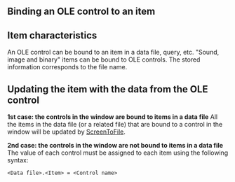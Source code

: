 
## Binding an OLE control to an item
			



<a name="NOTE1"></a>
<a name="NOTE1_1"></a>


## Item characteristics
<a name="item_characteristics_ELTTEXTE000065"></a>
An OLE control can be bound to an item in a data file, query, etc. "Sound, image and binary" items can be bound to OLE controls. The stored information corresponds to the file name.

<a name="NOTE2"></a>
<a name="NOTE2_1"></a>


## Updating the item with the data from the OLE control
<a name="updating_the_item_with_the_data_from_the_ole_control_ELTTEXTE000089"></a>
**1st case: the controls in the window are bound to items in a data file**
All the items in the data file (or a related file) that are bound to a control in the window will be updated by [ScreenToFile](../WDLang4/3044146.md).

**2nd case: the controls in the window are not bound to items in a data file**
The value of each control must be assigned to each item using the following syntax:


```txt
<Data file>.<Item> = <Control name>
```



